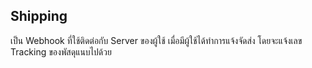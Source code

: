 ## Shipping

เป็น Webhook ที่ใช้ติดต่อกับ Server ของผู้ใช้ เมื่อมีผู้ใช้ได้ทำการแจ้งจัดส่ง โดยจะแจ้งเลข Tracking ของพัสดุแนบไปด้วย


